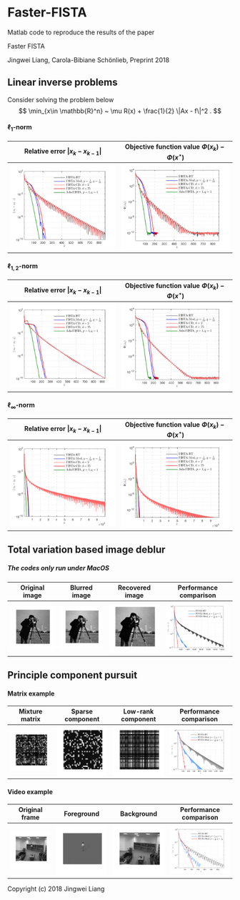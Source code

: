 # Faster-FISTA

Matlab code to reproduce the results of the paper

Faster FISTA

Jingwei Liang, Carola-Bibiane Schönlieb, Preprint 2018



## Linear inverse problems

Consider solving the problem below
$$
\min_{x\in \mathbb{R}^n} ~ \mu R(x) + \frac{1}{2} \|Ax - f\|^2  .
$$

#### $\ell_{1}$-norm
 Relative error $\|x_{k}-x_{k-1}\|$          |  Objective function value $\Phi(x_{k}) - \Phi(x^\star)$
:-------------------------:|:-------------------------:
![ ](codes/inverse-problem/cmp_fista_ek_lasso.png)  |  ![ ](codes/inverse-problem/cmp_fista_phik_lasso.png)


#### $\ell_{1,2}$-norm
 Relative error $\|x_{k}-x_{k-1}\|$          |  Objective function value $\Phi(x_{k}) - \Phi(x^\star)$
:-------------------------:|:-------------------------:
![ ](codes/inverse-problem/cmp_fista_ek_glasso.png)  |  ![ ](codes/inverse-problem/cmp_fista_phik_glasso.png)


#### $\ell_{\infty}$-norm
 Relative error $\|x_{k}-x_{k-1}\|$          |  Objective function value $\Phi(x_{k}) - \Phi(x^\star)$
:-------------------------:|:-------------------------:
![ ](codes/inverse-problem/cmp_fista_ek_infty.png)  |  ![ ](codes/inverse-problem/cmp_fista_phik_infty.png)


## Total variation based image deblur

##### The codes only run under MacOS

 Original image    |   Blurred image  |   Recovered image          |  Performance comparison
:-------------------------:|:-------------------------:|:-------------------------:|:-------------------------:
![ ](codes/tv-deblur/original-img.png)  |  ![ ](codes/tv-deblur/original-blur.png)  |  ![ ](codes/tv-deblur/original-deblur.png)  |  ![ ](codes/tv-deblur/cmp_fista_tvdeblur.png)


## Principle component pursuit

#### Matrix example

 Mixture matrix    |   Sparse component  |   Low-rank component          |  Performance comparison
:-------------------------:|:-------------------------:|:-------------------------:|:-------------------------:
![ ](codes/pcp/observation.png)  |  ![ ](codes/pcp/sparse-mtx.png)  |  ![ ](codes/pcp/lowrank-mtx.png)  |  ![ ](codes/pcp/cmp_fista_pcp_mtx.png)


#### Video example

 Original frame    |   Foreground  |   Background          |  Performance comparison
:-------------------------:|:-------------------------:|:-------------------------:|:-------------------------:
![ ](codes/pcp/original-frame.png)  |  ![ ](codes/pcp/sparse-component.png)  |  ![ ](codes/pcp/lowrank-component.png)  |  ![ ](codes/pcp/cmp_fista_pcp.png)

Copyright (c) 2018 Jingwei Liang